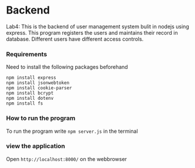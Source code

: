 # Backend
Lab4: This is the backend of user management system bulit in nodejs using express. This program registers the users and maintains their record in database. Different users have different access controls.

### Requirements 
Need to install the following packages beforehand
```
npm install express
npm install jsonwebtoken
npm install cookie-parser
npm install bcrypt
npm install dotenv
npm install fs
```

### How to run the program
To run the program write `npm server.js` in the terminal 

### view the application
Open `http://localhost:8000/` on the webbrowser



